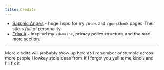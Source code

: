 ```yaml
---
title: Credits
---
```


- [Sapphic Angels](https://sapphic.moe/) - huge inspo for my `/uses` and `/guestbook` pages. Their site is *full* of personality.
- [Erisa A](https://erisa.uk) - inspired my `/domains`, privacy policy structure, and the read more section.

---

<p class="italic text-lithium-white/60">More credits will probably show up here as I remember or stumble across more people I lowkey stole ideas from. If I forgot you yell at me kindly and I'll fix it.</p>
